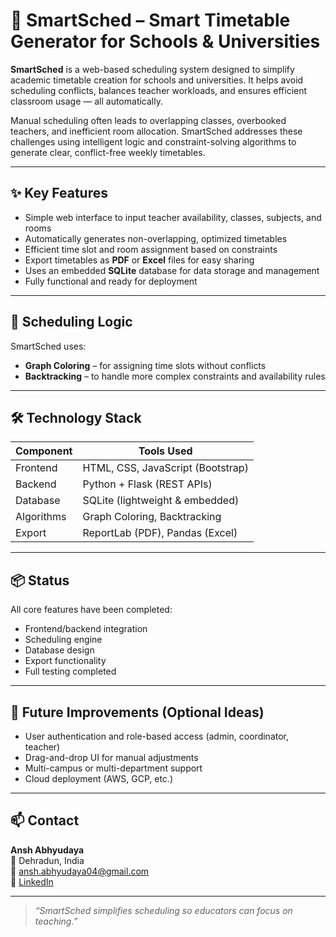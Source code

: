 # 📅 SmartSched – Smart Timetable Generator for Schools & Universities

**SmartSched** is a web-based scheduling system designed to simplify academic timetable creation for schools and universities. It helps avoid scheduling conflicts, balances teacher workloads, and ensures efficient classroom usage — all automatically.

Manual scheduling often leads to overlapping classes, overbooked teachers, and inefficient room allocation. SmartSched addresses these challenges using intelligent logic and constraint-solving algorithms to generate clear, conflict-free weekly timetables.

---

## ✨ Key Features

- Simple web interface to input teacher availability, classes, subjects, and rooms  
- Automatically generates non-overlapping, optimized timetables  
- Efficient time slot and room assignment based on constraints  
- Export timetables as **PDF** or **Excel** files for easy sharing  
- Uses an embedded **SQLite** database for data storage and management  
- Fully functional and ready for deployment  

---

## 🧠 Scheduling Logic

SmartSched uses:

- **Graph Coloring** – for assigning time slots without conflicts  
- **Backtracking** – to handle more complex constraints and availability rules  

---

## 🛠 Technology Stack

| Component   | Tools Used                        |
|-------------|-----------------------------------|
| Frontend    | HTML, CSS, JavaScript (Bootstrap) |
| Backend     | Python + Flask (REST APIs)        |
| Database    | SQLite (lightweight & embedded)   |
| Algorithms  | Graph Coloring, Backtracking      |
| Export      | ReportLab (PDF), Pandas (Excel)   |

---

## 📦 Status

All core features have been completed:

- Frontend/backend integration  
- Scheduling engine  
- Database design  
- Export functionality  
- Full testing completed  

---

## 📂 Future Improvements (Optional Ideas)

- User authentication and role-based access (admin, coordinator, teacher)  
- Drag-and-drop UI for manual adjustments  
- Multi-campus or multi-department support  
- Cloud deployment (AWS, GCP, etc.)

---

## 📫 Contact

**Ansh Abhyudaya**  
📍 Dehradun, India  
📧 ansh.abhyudaya04@gmail.com  
🔗 [LinkedIn](https://www.linkedin.com/in/ansh-abhyudaya-725062337/)

---

> _“SmartSched simplifies scheduling so educators can focus on teaching.”_
